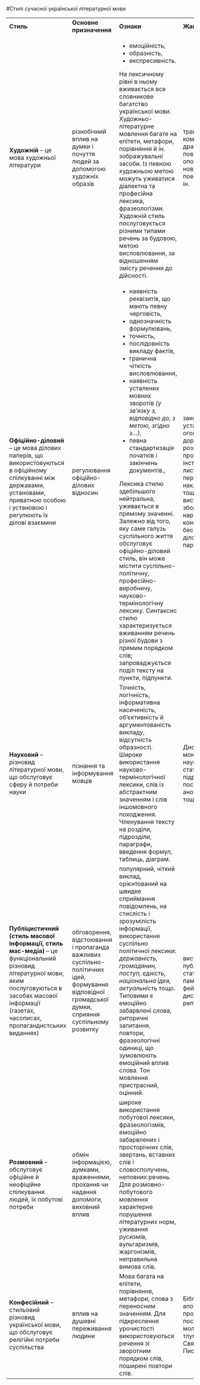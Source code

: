 #Стилі сучасної української літературної мови
<table>
	<tr>
		<td>
			<cenetr><b>Стиль</b></center>
		</td>
		<td>
			<cenetr><b>Основне призначення</b></center>
		</td>
		<td>
			<cenetr><b>Ознаки</b></center>
		</td>
		<td>
			<cenetr><b>Жанри</b></center>
		</td>	
	</tr>
	<tr>
		<td>
			<b>Художній</b> – 
це мова художньої літератури
		</td>
		<td>
			різнобічний вплив на думки і почуття людей за допомогою художніх образів
		</td>
		<td>
			<ul>
				<li>емоційність,</li>
				<li>образність,</li>
				<li>експресивність.</li>
			</ul>	
			На лексичному рівні в ньому вживається все словникове багатство української мови. Художньо-літературне мовлення багате на епітети, метафори, порівняння й  ін. зображувальні засоби. Із певною художньою метою можуть уживатися діалектна та професійна лексика, фразеологізми.
Художній стиль послуговується різними типами речень за будовою, метою висловлювання, за відношенням змісту речення до дійсності.
		</td>	
		<td>
			трагедія, комедія, драма, роман, повість, оповідання, новела, поема, вірш й ін.
		</td>	
	</tr>
	<tr>
		<td>
			<b>Офіційно-діловий</b> – це мова ділових паперів, що використовуються в офіційному спілкуванні між державами, установами, приватною особою і установою і регулюють їх ділові взаємини
		</td>
		<td>
			регулювання офіційно-ділових відносин
		</td>
		<td>
			<ul>
				<li>наявність реквізитів, що мають певну черговість,</li>
				<li>однозначність формулювань,</li>
				<li>точність,</li>
				<li>послідовність викладу фактів, </li>
				<li>гранична чіткість висловлювання,</li>
				<li>наявність усталених мовних зворотів <i>(у зв’язку з, відповідно до, з метою, згідно з…)</i>,</li>
				<li>певна стандартизація початків і закінчень документів.</i>,</li>
			</ul>
			Лексика стилю здебільшого нейтральна, уживається в прямому значенні. Залежно від того, яку саме галузь суспільного життя обслуговує офіційно-діловий стиль, він може містити суспільно-політичну, професійно-виробничу, науково-термінологічну лексику. Синтаксис стилю характеризується вживанням речень різної будови з прямим порядком слів; запроваджується поділ тексту на пункти, підпункти.
		</td>
		<td>
			закон, кодекс, устав, наказ, оголошення, доручення, розписка, протокол, акт, інструкція, лист, список, перелік, накладна тощо, а також виступи на зборах, наради, прес-конференції, бесіди з діловими партнерами
		</td>	
	</tr>
	<tr>
		<td>
			<b>Науковий</b> – різновид літературної мови, що обслуговує сферу й потреби науки
		</td>
		<td>
			пізнання та інформування мовців
		</td>
		<td>
			Точність, логічність, інформативна насиченість, об’єктивність й аргументованість викладу, відсутність образності. 
Широке використання науково-термінологічної лексики, слів із абстрактним значенням і слів іншомовного походження. Членування тексту на розділи, підрозділи, параграфи, введення формул, таблиць, діаграм.
		</td>
		<td>
			Дисертація, монографія, наукова стаття, підручник, посібник, анотація тощо.
		</td>	
	</tr>
	<tr>
		<td><b>Публіцистичний (стиль масової інформації, стиль мас-медіа)</b> – це функціональний різновид літературної мови, яким послуговуються в засобах масової інформації (газетах, часописах, пропагандистських виданнях)
		</td>
		<td>
			обговорення, відстоювання і пропаганда важливих суспільно-політичних ідей, формування відповідної громадської думки, сприяння суспільному розвитку
		</td>
		<td>
			популярний, чіткий виклад, орієнтований на швидке сприймання повідомлень, на стислість і зрозумілість інформації, використання суспільно політичної лексики: <i>державність, громадянин, поступ, єдність, національна ідея, актуальність</i> тощо. Типовими є емоційно забарвлені слова, риторичні запитання, повтори, фразеологічні одиниці, що зумовлюють емоційний вплив слова. Тон мовлення пристрасний, оцінний.
		</td>
		<td>
			виступ, нарис, публіцистична стаття, памфлет, фейлетон, дискусія, репортаж
		</td>	
	</tr>
	<tr>
		<td>
			<b>Розмовний</b>  –  обслуговує офіційне й неофіційне спілкування
людей, їх побутові потреби
		</td>
		<td>
			обмін інформацією, думками, враженнями, прохання чи надання допомоги, виховний вплив
		</td>
		<td>
			широке використання побутової лексики, фразеологізмів, емоційно забарвлених і просторічних слів, звертань, вставних слів і словосполучень, неповних речень. Для
розмовно-побутового мовлення характерне порушення літературних
норм, уживання русизмів, вульгаризмів, жаргонізмів, неправильна вимова слів.
		</td>
		<td>
		</td>	
	</tr>
	<tr>
		<td>
			<b>Конфесійний</b> – стильовий різновид української мови, що обслуговує релігійні потреби суспільства
		</td>
		<td>
			вплив на душевні переживання людини
		</td>
		<td>
			Мова багата на епітети, порівняння, метафори, слова з переносним значенням.
Для підкреслення урочистості використовуються речення зі зворотним порядком слів, поширені повтори слів.
		</td>
		<td>
			Біблія, житія, апокрифи, проповіді, послання, молитви, тлумачення Святого Письма
		</td>	
	</tr>	
</table>	